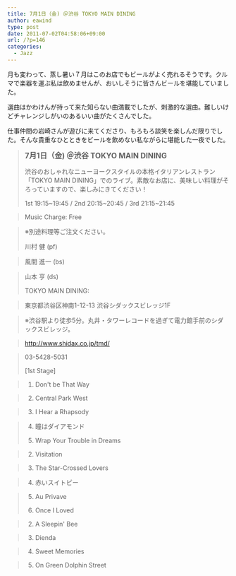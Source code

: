 ```yaml
---
title: 7月1日（金) ＠渋谷 TOKYO MAIN DINING
author: eawind
type: post
date: 2011-07-02T04:58:06+09:00
url: /?p=146
categories:
  - Jazz
---
```

月も変わって、蒸し暑い７月はこのお店でもビールがよく売れるそうです。クルマで楽器を運ぶ私は飲めませんが、おいしそうに皆さんビールを堪能していました。

選曲はかわけんが持って来た知らない曲満載でしたが、刺激的な選曲。難しいけどチャレンジしがいのあるいい曲がたくさんでした。

仕事仲間の岩崎さんが遊びに来てくださり、もろもろ談笑を楽しんだ限りでした。そんな貴重なひとときをビールを飲めない私ながらに堪能した一夜でした。

> **<big>7月1日（金) ＠渋谷 TOKYO MAIN DINING</big>**
>
> 渋谷のおしゃれなニューヨークスタイルの本格イタリアンレストラン「TOKYO MAIN DINING」でのライブ。素敵なお店に、美味しい料理がそろっていますので、楽しみにきてください！
>
> 1st 19:15~19:45 / 2nd 20:15~20:45 / 3rd 21:15~21:45

> Music Charge: Free

> ※別途料理等ご注文ください。
>
> 川村 健 (pf)

> 風間 進一 (bs)

> 山本 亨 (ds)
>
> TOKYO MAIN DINING:

> 東京都渋谷区神南1-12-13 渋谷シダックスビレッジ1F

> ※渋谷駅より徒歩5分。丸井・タワーレコードを過ぎて電力館手前のシダックスビレッジ。

> http://www.shidax.co.jp/tmd/

> 03-5428-5031
>
> [1st Stage]

> 1. Don't be That Way

> 2. Central Park West

> 3. I Hear a Rhapsody

> 4. 瞳はダイアモンド
>
> 1. Wrap Your Trouble in Dreams

> 2. Visitation

> 3. The Star-Crossed Lovers

> 4. 赤いスイトピー

> 5. Au Privave
>
> 1. Once I Loved

> 2. A Sleepin' Bee

> 3. Dienda

> 4. Sweet Memories

> 5. On Green Dolphin Street

